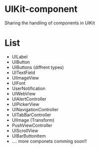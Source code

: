 # UIKit-component
Sharing the handling of components in UIKit


# List
- UILabel
- UIButton
- UIButtons (diffrent types)
- UITextField
- UIImageView
- UIFont
- UserNotification
- UIWebView
- UIAlertController
- UIPickerView
- UINavigationController
- UITabBarController
- UIImage (Transform)
- PushViewController
- UIScrollView
- UIBarButtonItem
- .... more componets comming soon!!
